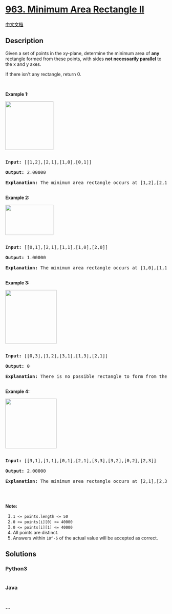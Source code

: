 # [963. Minimum Area Rectangle II](https://leetcode.com/problems/minimum-area-rectangle-ii)

[中文文档](/solution/0900-0999/0963.Minimum%20Area%20Rectangle%20II/README.md)

## Description

<p>Given a set of points in the xy-plane, determine the minimum area of <strong>any</strong> rectangle formed from these points, with sides <strong>not necessarily parallel</strong> to the x and y axes.</p>

<p>If there isn&#39;t any rectangle, return 0.</p>

<p>&nbsp;</p>

<p><strong>Example 1:</strong></p>

<p><img alt="" src="https://cdn.jsdelivr.net/gh/doocs/leetcode@main/solution/0900-0999/0963.Minimum%20Area%20Rectangle%20II/images/1a.png" style="width: 150px; height: 151px;" /></p>

<pre>

<strong>Input: </strong><span id="example-input-1-1">[[1,2],[2,1],[1,0],[0,1]]</span>

<strong>Output: </strong><span id="example-output-1">2.00000

<strong>Explanation:</strong> </span><span>The minimum area rectangle occurs at [1,2],[2,1],[1,0],[0,1], with an area of 2.</span>

</pre>

<div>

<p><strong>Example 2:</strong></p>

<p><img alt="" src="https://cdn.jsdelivr.net/gh/doocs/leetcode@main/solution/0900-0999/0963.Minimum%20Area%20Rectangle%20II/images/2.png" style="width: 150px; height: 94px;" /></p>

<pre>

<strong>Input: </strong><span id="example-input-2-1">[[0,1],[2,1],[1,1],[1,0],[2,0]]</span>

<strong>Output: </strong><span id="example-output-2">1.00000

</span><strong>Explanation:</strong> The minimum area rectangle occurs at [1,0],[1,1],[2,1],[2,0], with an area of 1.

</pre>

<div>

<p><strong>Example 3:</strong></p>

<p><img alt="" src="https://cdn.jsdelivr.net/gh/doocs/leetcode@main/solution/0900-0999/0963.Minimum%20Area%20Rectangle%20II/images/3.png" style="width: 160px; height: 167px;" /></p>

<pre>

<strong>Input: </strong><span id="example-input-3-1">[[0,3],[1,2],[3,1],[1,3],[2,1]]</span>

<strong>Output: </strong><span id="example-output-3">0

</span><span><strong>Explanation:</strong> There is no possible rectangle to form from these points.</span>

</pre>

<div>

<p><strong>Example 4:</strong></p>

<p><img alt="" src="https://cdn.jsdelivr.net/gh/doocs/leetcode@main/solution/0900-0999/0963.Minimum%20Area%20Rectangle%20II/images/4c.png" style="width: 160px; height: 155px;" /></p>

<pre>

<strong>Input: </strong><span id="example-input-4-1">[[3,1],[1,1],[0,1],[2,1],[3,3],[3,2],[0,2],[2,3]]</span>

<strong>Output: </strong><span id="example-output-4">2.00000

</span><span><strong>Explanation:</strong> The minimum area rectangle occurs at [2,1],[2,3],[3,3],[3,1], with an area of 2.</span>

</pre>

</div>

<p>&nbsp;</p>

</div>

</div>

<p><strong>Note:</strong></p>

<ol>
	<li><code>1 &lt;= points.length &lt;= 50</code></li>
	<li><code>0 &lt;=&nbsp;points[i][0] &lt;=&nbsp;40000</code></li>
	<li><code>0 &lt;=&nbsp;points[i][1] &lt;=&nbsp;40000</code></li>
	<li>All points are distinct.</li>
	<li>Answers within <code>10^-5</code> of the actual value will be accepted as correct.</li>
</ol>

## Solutions

<!-- tabs:start -->

### **Python3**

```python

```

### **Java**

```java

```

### **...**

```

```

<!-- tabs:end -->
